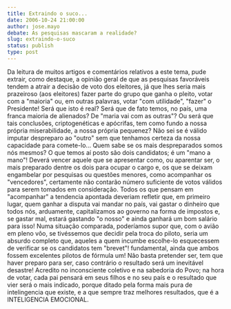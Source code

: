 ```yaml
---
title: Extraindo o suco...
date: 2006-10-24 21:00:00
author: jose.mayo
debate: As pesquisas mascaram a realidade?
slug: extraindo-o-suco
status: publish 
type: post
---
```


Da leitura de muitos artigos e comentários relativos a este tema, pude extrair, como destaque, a opinião geral de que as pesquisas favoráveis tendem a atrair a decisão de voto dos eleitores, já que lhes seria mais prazeiroso (aos eleitores) fazer parte do grupo que ganha o pleito, votar com a "maioria" ou, em outras palavras, votar "com utilidade", "fazer" o Presidente!
Será que isto é real?
Será que de fato temos, no país, uma franca maioria de alienados? De "maria vai com as outras"? Ou será que tais conclusões, criptogenéticas e apócrifas, tem como fundo a nossa própria miserabilidade, a nossa própria pequenez?
Não sei se é válido imputar despreparo ao "outro" sem que tenhamos certeza da nossa capacidade para comete-lo... Quem sabe se os mais despreparados somos nós mesmos?
O que temos aí posto são dois candidatos; é um "mano a mano"! Deverá vencer aquele que se apresentar como, ou aparentar ser, o mais preparado dentre os dois para ocupar o cargo e, os que se deixam engambelar por pesquisas ou questões menores, como acompanhar os "vencedores", certamente não contarão número suficiente de votos válidos para serem tomados em consideração.
Todos os que pensam em "acompanhar" a tendencia apontada deveriam refletir que, em primeiro lugar, quem ganhar a disputa vai mandar no país, vai gastar o dinheiro que todos nós, arduamente, capitalizamos ao governo na forma de impostos e, se gastar mal, estará gastando "o nosso" e ainda ganhará um bom salário para isso!
Numa situação comparada, poderíamos supor que, com o avião em pleno vôo, se tivéssemos que decidir pela troca do piloto, seria um absurdo completo que, aqueles a quem incumbe escolhe-lo esquecessem de verificar se os candidatos tem "brevet"! fundamental, ainda que ambos fossem excelentes pilotos de fórmula um!
Não basta pretender ser, tem que haver preparo para ser, caso contrário o resultado será um inevitável desastre!
Acredito no inconsciente coletivo e na sabedoria do Povo; na hora de votar, cada pai pensará em seus filhos e no seu país e o resultado que vier será o mais indicado, porque ditado pela forma mais pura de intelingencia que existe, e a que sempre traz melhores resultados, que é a INTELIGENCIA EMOCIONAL.
